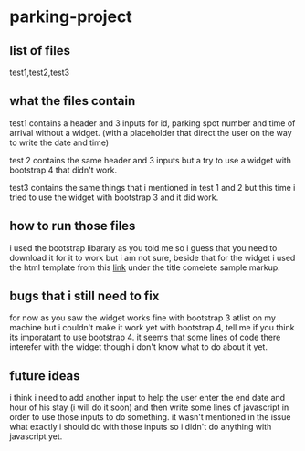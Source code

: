 parking-project
===

list of files
---

test1,test2,test3

what the files contain
---

test1 contains a header and 3 inputs for id, parking spot number and time of arrival without a widget. (with a placeholder that direct the user on the way to write the date and time)

test 2 contains the same header and 3 inputs but a try to use a widget with bootstrap 4 that didn't work.

test3 contains the same things that i mentioned in test 1 and 2 but this time i tried to use the widget with bootstrap 3 and it did work.  

how to run those files 
---
i used the bootstrap libarary as you told me so i guess that you need to download it for it to work but i am not sure, beside that for the widget i used the html template from this [link](https://tarruda.github.io/bootstrap-datetimepicker/) under the title comelete sample markup.

bugs that i still need to fix
---

for now as you saw the widget works fine with bootstrap 3 atlist on my machine but i couldn't make it work yet with bootstrap 4, tell me if you think its imporatant to use bootstrap 4.  it seems that some lines of code there interefer with the widget though i don't know what to do about it yet. 

future ideas
---
i think i need to add another input to help the user enter the end date and hour of his stay (i will do it soon) and then write some lines of javascript in order to use those inputs to do something. it wasn't mentioned in the issue what exactly i should do with those inputs so i didn't do anything with javascript yet.

